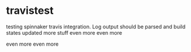 # travistest
testing spinnaker travis integration. Log output should be parsed and build states updated
more stuff
even more
even more

even more
even more
